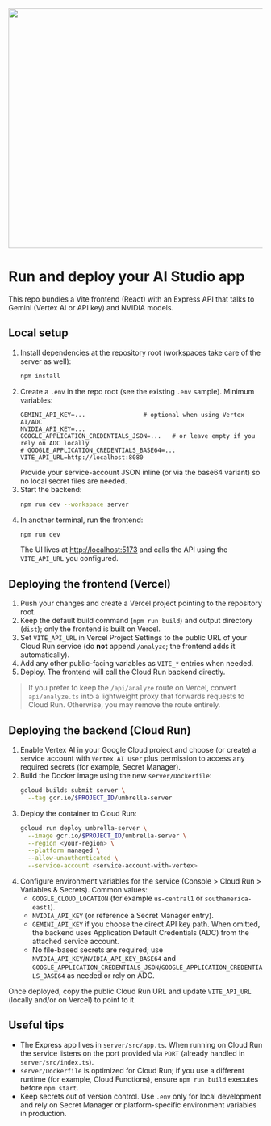 <div align="center">
<img width="1200" height="475" alt="GHBanner" src="https://github.com/user-attachments/assets/0aa67016-6eaf-458a-adb2-6e31a0763ed6" />
</div>

# Run and deploy your AI Studio app

This repo bundles a Vite frontend (React) with an Express API that talks to Gemini (Vertex AI or API key) and NVIDIA models.

## Local setup

1. Install dependencies at the repository root (workspaces take care of the server as well):
   ```bash
   npm install
   ```
2. Create a `.env` in the repo root (see the existing `.env` sample). Minimum variables:
   ```
   GEMINI_API_KEY=...                # optional when using Vertex AI/ADC
   NVIDIA_API_KEY=...
   GOOGLE_APPLICATION_CREDENTIALS_JSON=...   # or leave empty if you rely on ADC locally
   # GOOGLE_APPLICATION_CREDENTIALS_BASE64=...
   VITE_API_URL=http://localhost:8080
   ```
   Provide your service-account JSON inline (or via the base64 variant) so no local secret files are needed.
3. Start the backend:
   ```bash
   npm run dev --workspace server
   ```
4. In another terminal, run the frontend:
   ```bash
   npm run dev
   ```
   The UI lives at <http://localhost:5173> and calls the API using the `VITE_API_URL` you configured.

## Deploying the frontend (Vercel)

1. Push your changes and create a Vercel project pointing to the repository root.
2. Keep the default build command (`npm run build`) and output directory (`dist`); only the frontend is built on Vercel.
3. Set `VITE_API_URL` in Vercel Project Settings to the public URL of your Cloud Run service (do **not** append `/analyze`; the frontend adds it automatically).
4. Add any other public-facing variables as `VITE_*` entries when needed.
5. Deploy. The frontend will call the Cloud Run backend directly.

> If you prefer to keep the `/api/analyze` route on Vercel, convert `api/analyze.ts` into a lightweight proxy that forwards requests to Cloud Run. Otherwise, you may remove the route entirely.

## Deploying the backend (Cloud Run)

1. Enable Vertex AI in your Google Cloud project and choose (or create) a service account with `Vertex AI User` plus permission to access any required secrets (for example, Secret Manager).
2. Build the Docker image using the new `server/Dockerfile`:
   ```bash
   gcloud builds submit server \
     --tag gcr.io/$PROJECT_ID/umbrella-server
   ```
3. Deploy the container to Cloud Run:
   ```bash
   gcloud run deploy umbrella-server \
     --image gcr.io/$PROJECT_ID/umbrella-server \
     --region <your-region> \
     --platform managed \
     --allow-unauthenticated \
     --service-account <service-account-with-vertex>
   ```
4. Configure environment variables for the service (Console > Cloud Run > Variables & Secrets). Common values:
   - `GOOGLE_CLOUD_LOCATION` (for example `us-central1` or `southamerica-east1`).
   - `NVIDIA_API_KEY` (or reference a Secret Manager entry).
   - `GEMINI_API_KEY` if you choose the direct API key path. When omitted, the backend uses Application Default Credentials (ADC) from the attached service account.
   - No file-based secrets are required; use `NVIDIA_API_KEY`/`NVIDIA_API_KEY_BASE64` and `GOOGLE_APPLICATION_CREDENTIALS_JSON`/`GOOGLE_APPLICATION_CREDENTIALS_BASE64` as needed or rely on ADC.

Once deployed, copy the public Cloud Run URL and update `VITE_API_URL` (locally and/or on Vercel) to point to it.

## Useful tips

- The Express app lives in `server/src/app.ts`. When running on Cloud Run the service listens on the port provided via `PORT` (already handled in `server/src/index.ts`).
- `server/Dockerfile` is optimized for Cloud Run; if you use a different runtime (for example, Cloud Functions), ensure `npm run build` executes before `npm start`.
- Keep secrets out of version control. Use `.env` only for local development and rely on Secret Manager or platform-specific environment variables in production.
